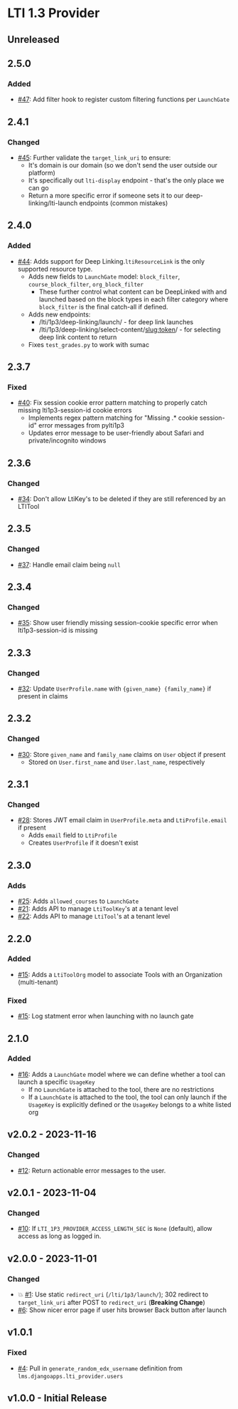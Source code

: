 # LTI 1.3 Provider

## Unreleased

## 2.5.0
### Added
- [#47](https://github.com/iblai/ibl-edx-lti-1p3-provider-app/issues/47): Add filter hook to register custom filtering functions per `LaunchGate` 

## 2.4.1
### Changed
- [#45](https://github.com/iblai/ibl-edx-lti-1p3-provider-app/issues/45): Further validate the `target_link_uri` to ensure:
  - It's domain is our domain (so we don't send the user outside our platform)
  - It's specifically out `lti-display` endpoint - that's the only place we can go
  - Return a more specific error if someone sets it to our deep-linking/lti-launch endpoints (common mistakes)

## 2.4.0
### Added
- [#44](https://github.com/iblai/ibl-edx-lti-1p3-provider-app/issues/44): Adds support for Deep Linking.`ltiResourceLink` is the only supported resource type.
  - Adds new fields to `LaunchGate` model: `block_filter`, `course_block_filter`, `org_block_filter`
    - These further control what content can be DeepLinked with and launched based on the block types in each filter category where `block_filter` is the final catch-all if defined.
  - Adds new endpoints:
    - /lti/1p3/deep-linking/launch/ - for deep link launches
    - /lti/1p3/deep-linking/select-content/<slug:token>/ - for selecting deep link content to return
  - Fixes `test_grades.py` to work with sumac

## 2.3.7
### Fixed
- [#40](https://github.com/iblai/ibl-edx-lti-1p3-provider-app/issues/40): Fix session cookie error pattern matching to properly catch missing lti1p3-session-id cookie errors
    - Implements regex pattern matching for "Missing .* cookie session-id" error messages from pylti1p3
    - Updates error message to be user-friendly about Safari and private/incognito windows

## 2.3.6
### Changed
- [#34](https://github.com/ibleducation/ibl-edx-lti-1p3-provider-app/issues/34): Don't allow LtiKey's to be deleted if they are still referenced by an LTITool

## 2.3.5
### Changed
- [#37](https://github.com/ibleducation/ibl-edx-lti-1p3-provider-app/issues/37): Handle email claim being `null`

## 2.3.4
### Changed
- [#35](https://github.com/ibleducation/ibl-edx-lti-1p3-provider-app/issues/35): Show user friendly missing session-cookie specific error when lti1p3-session-id is missing

## 2.3.3
### Changed
- [#32](https://github.com/ibleducation/ibl-edx-lti-1p3-provider-app/issues/32): Update `UserProfile.name` with `{given_name} {family_name}` if present in claims

## 2.3.2
### Changed
- [#30](https://github.com/ibleducation/ibl-edx-lti-1p3-provider-app/issues/30): Store `given_name` and `family_name` claims on `User` object if present
    - Stored on `User.first_name` and `User.last_name`, respectively

## 2.3.1
### Changed
- [#28](https://github.com/ibleducation/ibl-edx-lti-1p3-provider-app/issues/28): Stores JWT email claim in `UserProfile.meta` and `LtiProfile.email` if present
    - Adds `email` field to `LtiProfile`
    - Creates `UserProfile` if it doesn't exist

## 2.3.0
### Adds
- [#25](https://github.com/ibleducation/ibl-edx-lti-1p3-provider-app/issues/25): Adds `allowed_courses` to `LaunchGate`
- [#21](https://github.com/ibleducation/ibl-edx-lti-1p3-provider-app/issues/21): Adds API to manage `LtiToolKey`'s at a tenant level
- [#22](https://github.com/ibleducation/ibl-edx-lti-1p3-provider-app/issues/22): Adds API to manage `LtiTool`'s at a tenant level

## 2.2.0
### Added
- [#15](https://github.com/ibleducation/ibl-edx-lti-1p3-provider-app/issues/15): Adds a `LtiToolOrg` model to associate Tools with an Organization (multi-tenant)

### Fixed
- [#15](https://github.com/ibleducation/ibl-edx-lti-1p3-provider-app/issues/15): Log statment error when launching with no launch gate


## 2.1.0
### Added
- [#16](https://github.com/ibleducation/ibl-edx-lti-1p3-provider-app/issues/16): Adds a `LaunchGate` model where we can define whether a tool can launch a specific `UsageKey`
    - If no `LaunchGate` is attached to the tool, there are no restrictions
    - If a `LaunchGate` is attached to the tool, the tool can only launch if the `UsageKey` is explicitly defined or the `UsageKey` belongs to a white listed org

## v2.0.2 - 2023-11-16
### Changed
- [#12](https://github.com/ibleducation/ibl-edx-lti-1p3-provider-app/issues/12): Return actionable error messages to the user.

## v2.0.1 - 2023-11-04
### Changed
- [#10](https://github.com/ibleducation/ibl-edx-lti-1p3-provider-app/issues/10): If `LTI_1P3_PROVIDER_ACCESS_LENGTH_SEC` is `None` (default), allow access as long as logged in.

## v2.0.0 - 2023-11-01
### Changed
- 💥 [#1](https://github.com/ibleducation/ibl-edx-lti-1p3-provider-app/issues/1): Use static `redirect_uri` (`/lti/1p3/launch/`); 302 redirect to `target_link_uri` after POST to `redirect_uri` (**Breaking Change**)
- [#6](https://github.com/ibleducation/ibl-edx-lti-1p3-provider-app/issues/6): Show nicer error page if user hits browser Back button after launch

## v1.0.1
### Fixed
- [#4](https://github.com/ibleducation/ibl-edx-lti-1p3-provider-app/issues/4): Pull in `generate_random_edx_username` definition from `lms.djangoapps.lti_provider.users`

## v1.0.0 - Initial Release
